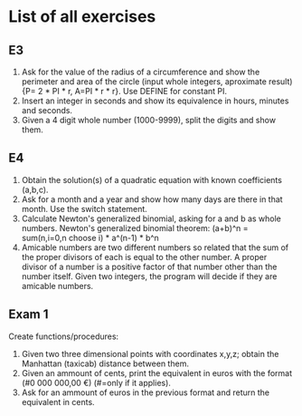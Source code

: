 List of all exercises
==============

E3
--------------
1. Ask for the value of the radius of a circumference and show the perimeter and area of the circle (input whole integers, aproximate result) {P= 2 * PI * r, A=PI * r * r}. Use DEFINE for constant PI.
2. Insert an integer in seconds and show its equivalence in hours, minutes and seconds.
3. Given a 4 digit whole number (1000-9999), split the digits and show them.

E4
--------------
1. Obtain the solution(s) of a quadratic equation with known coefficients (a,b,c).
2. Ask for a month and a year and show how many days are there in that month. Use the switch statement.
3. Calculate Newton's generalized binomial, asking for a and b as whole numbers. Newton's generalized binomial theorem: (a+b)^n = sum(n,i=0,n choose i) * a^(n-1) * b^n
4. Amicable numbers are two different numbers so related that the sum of the proper divisors of each is equal to the other number. A proper divisor of a number is a positive factor of that number other than the number itself. Given two integers, the program will decide if they are amicable numbers.

Exam 1
--------------
Create functions/procedures:

1. Given two three dimensional points with coordinates x,y,z; obtain the Manhattan (taxicab) distance between them.
2. Given an ammount of cents, print the equivalent in euros with the format (#0 000 000,00 €) (#=only if it applies).
3. Ask for an ammount of euros in the previous format and return the equivalent in cents.
